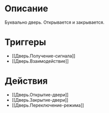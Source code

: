 # Описание
Буквально дверь. Открывается и закрывается.
# Триггеры
- [[Дверь.Получение-сигнала]]
- [[Дверь.Взаимодействие]]
# Действия
- [[Дверь.Открытие-двери]]
- [[Дверь.Закрытие-двери]]
- [[Дверь.Переключение-режима]]